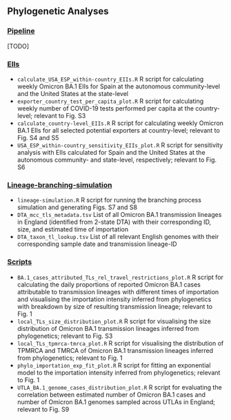 ## Phylogenetic Analyses

### [Pipeline](pipline/)
[TODO]

### [EIIs](EIIs/)
- `calculate_USA_ESP_within-country_EIIs.R` R script for calculating weekly Omicron BA.1 EIIs for Spain at the autonomous community-level and the United States at the state-level
- `exporter_country_test_per_capita_plot.R` R script for calculating weekly number of COVID-19 tests performed per capita at the country-level; relevant to Fig. S3
- `calculate_country-level_EIIs.R` R script for calculating weekly Omicron BA.1 EIIs for all selected potential exporters at country-level; relevant to Fig. S4 and S5
- `USA_ESP_within-country_sensitivity_EIIs_plot.R` R script for sensitivity analysis with EIIs calculated for Spain and the United States at the autonomous community- and state-level, respectively; relevant to Fig. S6

### [Lineage-branching-simulation](lineage-branching-simulation/)
- `lineage-simulation.R` R script for running the branching process simulation and generating Figs. S7 and S8
- `DTA_mcc_tls_metadata.tsv` List of all Omicron BA.1 transmission lineages in England (identified from 2-state DTA) with their corresponding ID, size, and estimated time of importation
- `DTA_taxon_tl_lookup.tsv` List of all relevant English genomes with their corresponding sample date and transmission lineage-ID

### [Scripts](scripts/)
- `BA.1_cases_attributed_TLs_rel_travel_restrictions_plot.R` R script for calculating the daily proportions of reported Omicron BA.1 cases attributable to transmission lineages with different times of importation and visualising the importation intensity inferred from phylogenetics with breakdown by size of resulting transmission lineage; relevant to Fig. 1
- `local_TLs_size_distribution_plot.R` R script for visualising the size distribution of Omicron BA.1 transmission lineages inferred from phylogenetics; relevant to Fig. S3
- `local_TLs_tpmrca-tmrca_plot.R` R script for visualising the distribution of TPMRCA and TMRCA of Omicron BA.1 transmission lineages inferred from phylogenetics; relevant to Fig. 1
- `phylo_importation_exp_fit_plot.R` R script for fitting an exponential model to the importation intensity inferred from phylogenetics; relevant to Fig. 1
- `UTLA_BA.1_genome_cases_distribution_plot.R` R script for evaluating the correlation between estimated number of Omicron BA.1 cases and number of Omicron BA.1 genomes sampled across UTLAs in England; relevant to Fig. S9
